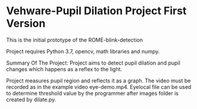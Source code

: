 # Vehware-Pupil Dilation Project First Version

This is the initial prototype of the ROME-blink-detection

Project requires Python 3.7, opencv, math libraries and numpy.

Summary Of The Project: Project aims to detect pupil dilation and pupil changes which happens as a reflex to the light.

Project measures pupil region and reflects it as a graph. The video must be recorded as in the example video eye-demo.mp4.
Eyelocal file can be used to determine threshold value by the programmer after images folder is created by dilate.py.
